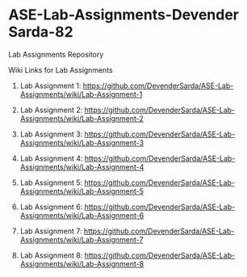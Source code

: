 # ASE-Lab-Assignments-Devender Sarda-82
Lab Assignments Repository

Wiki Links for Lab Assignments

1. Lab Assignment 1: https://github.com/DevenderSarda/ASE-Lab-Assignments/wiki/Lab-Assignment-1

2. Lab Assignment 2: https://github.com/DevenderSarda/ASE-Lab-Assignments/wiki/Lab-Assignment-2

3. Lab Assignment 3: https://github.com/DevenderSarda/ASE-Lab-Assignments/wiki/Lab-Assignment-3

4. Lab Assignment 4: https://github.com/DevenderSarda/ASE-Lab-Assignments/wiki/Lab-Assignment-4

5. Lab Assignment 5: https://github.com/DevenderSarda/ASE-Lab-Assignments/wiki/Lab-Assignment-5

6. Lab Assignment 6: https://github.com/DevenderSarda/ASE-Lab-Assignments/wiki/Lab-Assignment-6

7. Lab Assignment 7: https://github.com/DevenderSarda/ASE-Lab-Assignments/wiki/Lab-Assignment-7

8. Lab Assignment 8: https://github.com/DevenderSarda/ASE-Lab-Assignments/wiki/Lab-Assignment-8

